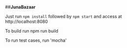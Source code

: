 ##**JunaBazaar**

Just run `npm install` followed by `npm start` and access at http://localhost:8080

To build run npm run build

To run test cases, run 'mocha'
